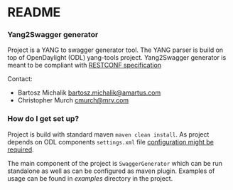 # README #

### Yang2Swagger generator ###

Project is a YANG to swagger generator tool. The YANG parser is build on top of OpenDaylight (ODL) yang-tools project. 
Yang2Swagger generator is meant to be compliant with [RESTCONF specification  ](https://tools.ietf.org/html/draft-ietf-netconf-restconf-14)


Contact:

 * Bartosz Michalik bartosz.michalik@amartus.com
 * Christopher Murch cmurch@mrv.com 

### How do I get set up? ###

Project is build with standard maven ```maven clean install```. As project depends on ODL components ```settings.xml``` file [configuration might be required](https://wiki.opendaylight.org/view/GettingStarted:Development_Environment_Setup#Edit_your_.7E.2F.m2.2Fsettings.xml). 

The main component of the project is ```SwaggerGenerator``` which can be run standalone as well as can be configured as maven plugin. Examples of usage can be found in *examples* directory in the project.